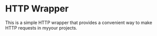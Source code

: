 # HTTP Wrapper

This is a simple HTTP wrapper that provides a convenient way to make HTTP requests in myyour projects.


